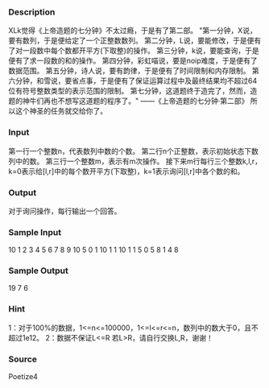 
### Description
XLk觉得《上帝造题的七分钟》不太过瘾，于是有了第二部。
"第一分钟，X说，要有数列，于是便给定了一个正整数数列。
第二分钟，L说，要能修改，于是便有了对一段数中每个数都开平方(下取整)的操作。
第三分钟，k说，要能查询，于是便有了求一段数的和的操作。
第四分钟，彩虹喵说，要是noip难度，于是便有了数据范围。
第五分钟，诗人说，要有韵律，于是便有了时间限制和内存限制。
第六分钟，和雪说，要省点事，于是便有了保证运算过程中及最终结果均不超过64位有符号整数类型的表示范围的限制。
第七分钟，这道题终于造完了，然而，造题的神牛们再也不想写这道题的程序了。"
——《上帝造题的七分钟·第二部》
所以这个神圣的任务就交给你了。

### Input
第一行一个整数n，代表数列中数的个数。
第二行n个正整数，表示初始状态下数列中的数。
第三行一个整数m，表示有m次操作。
接下来m行每行三个整数k,l,r，k=0表示给[l,r]中的每个数开平方(下取整)，k=1表示询问[l,r]中各个数的和。
### Output
对于询问操作，每行输出一个回答。
### Sample Input
10
1 2 3 4 5 6 7 8 9 10
5
0 1 10
1 1 10
1 1 5
0 5 8
1 4 8

### Sample Output
19
7
6

### Hint
1：对于100%的数据，1<=n<=100000，1<=l<=r<=n，数列中的数大于0，且不超过1e12。
2：数据不保证L<=R 若L>R，请自行交换L,R，谢谢！ 
### Source
Poetize4